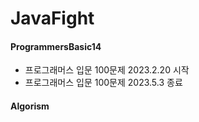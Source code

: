 # JavaFight

#### ProgrammersBasic14
* 프로그래머스 입문 100문제 2023.2.20 시작
* 프로그래머스 입문 100문제 2023.5.3 종료


#### Algorism

